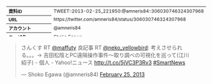 <table style="font-size: 9pt; width: 610px; margin-bottom: 20px; height: 80px;">
<tbody>
    <tr>
        <th align=left>資料ID</th>
        <td align=left>TWEET::2013-02-25_221950:@amneris84::306030746324307968</td>
    </tr>
    <tr>
        <th align=left>URL</th>
        <td align=left>https://twitter.com/amneris84/status/306030746324307968</td>
    </tr>
    <tr>
        <th align=left>アカウント</th>
        <td align=left>@amneris84</td>
    </tr>
    <tr>
        <th align=left>ユーザ名</th>
        <td align=left>Shoko Egawa</td>
    </tr>
    <tr>
        <th align=left>ツイートの記録日時</th>
        <td align=left>created_at 2022-08-26_0409</td>
    </tr>
</tbody>
</table>
<blockquote class="twitter-tweet" data-width="450"  data-lang="ja"><p lang="ja" dir="ltr">さんくす RT <a href="https://twitter.com/maffuty?ref_src=twsrc%5Etfw">@maffuty</a> 良記事 RT <a href="https://twitter.com/neko_yellowbird?ref_src=twsrc%5Etfw">@neko_yellowbird</a>: 考えさせられる。。。→ 吉田松陰とPC遠隔操作事件～取り調べの可視化を巡って(江川 紹子) - 個人 - Yahoo!ニュース <a href="http://t.co/5jVC3P3Rv3">http://t.co/5jVC3P3Rv3</a>  <a href="https://twitter.com/hashtag/SmartNews?src=hash&amp;ref_src=twsrc%5Etfw">#SmartNews</a></p>&mdash; Shoko Egawa (@amneris84) <a href="https://twitter.com/amneris84/status/306030746324307968?ref_src=twsrc%5Etfw">February 25, 2013</a></blockquote>
<script async src="https://platform.twitter.com/widgets.js" charset="utf-8"></script>


